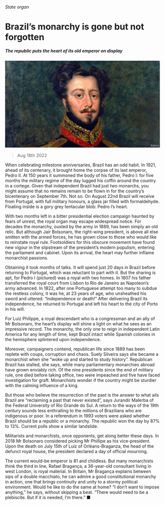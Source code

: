 ###### State organ

# Brazil’s monarchy is gone but not forgotten 

##### The republic puts the heart of its old emperor on display 

![image](images/20220820_AMP003.jpg) 

> Aug 18th 2022 

When celebrating milestone anniversaries, Brazil has an odd habit. In 1921, ahead of its centenary, it brought home the corpse of its last emperor, Pedro II. At 150 years it summoned the body of his father, Pedro I: for five months the military regime of the day lugged his coffin around the country in a cortege. Given that independent Brazil had just two monarchs, you might assume that no remains remain to be flown in for the country’s bicentenary on September 7th. Not so. On August 22nd Brazil will receive from Portugal, with full military honours, a glass jar filled with formaldehyde. Floating inside is a gory grey tentacular blob: Pedro I’s heart. 

With two months left in a bitter presidential election campaign haunted by fears of unrest, the royal organ may escape widespread notice. For decades the monarchy, ousted by the army in 1889, has been simply an old relic. But although Jair Bolsonaro, the right-wing president, is above all else smitten with the armed forces, he has grown close to those who would like to reinstate royal rule. Footsoldiers for this obscure movement have found new vigour in the slipstream of the president’s modern populism, entering the parliament and cabinet. Upon its arrival, the heart may further inflame monarchist passions. 

Obtaining it took months of talks. It will spend just 20 days in Brazil before returning to Portugal, which was reluctant to part with it. But the sharing is apt, for Pedro I (pictured) was a royal with two homes. In 1807 his father transferred the royal court from Lisbon to Rio de Janeiro as Napoleon’s army advanced. In 1822, after one Portuguese attempt too many to subdue the restless colony, it was he, at 23 years of age, who unsheathed his sword and uttered: “Independence or death!” After delivering Brazil its independence, he returned to Portugal and left his heart to the city of Porto in his will. 

For Luiz Philippe, a royal descendant who is a congressman and an ally of Mr Bolsonaro, the heart’s display will shine a light on what he sees as an impressive record. The monarchy, the only one to reign in independent Latin America for any length of time, kept Brazil intact while Spanish colonies in the hemisphere splintered upon independence.

Moreover, campaigners contend, republican life since 1889 has been replete with coups, corruption and chaos. Suely Silveira says she became a monarchist when she “woke up and started to study history”. Republican Brazil has stalled, she says, while many parliamentary monarchies abroad have grown enviably rich. Of the nine presidents since the end of military rule, one died before taking office, two were impeached and five have faced investigation for graft. Monarchists wonder if the country might be sturdier with the calming influence of a king. 

But those who believe the resurrection of the past is the answer to what ails Brazil are “reclaiming a past that never existed”, says Jurandir Malerba of the Federal University of Rio Grande do Sul. A return to the ways of the 19th century sounds less enthralling to the millions of Brazilians who are indigenous or poor. In a referendum in 1993 voters were asked whether Brazil should be a republic or a monarchy. The republic won the day by 87% to 13%. Current polls show a similar landslide. 

Militarists and monarchists, once opponents, get along better these days. In 2018 Mr Bolsonaro considered picking Mr Phillipe as his vice-president. Upon the death on July 15th of Luiz of Orléans-Braganza, the head of the defunct royal house, the president declared a day of official mourning. 

The current would-be emperor is 81 and childless. But many monarchists think the third in line, Rafael Bragança, a 36-year-old consultant living in west London, is royal material. In Britain, Mr Bragança explains between sips of a double macchiato, he can admire a good constitutional monarchy in action, one that brings continuity and unity to a stormy political environment. Would he like to do the same at home? “I don’t want to impose anything,” he says, without skipping a beat. “There would need to be a plebiscite. But if it is needed, I’m there.” ■

